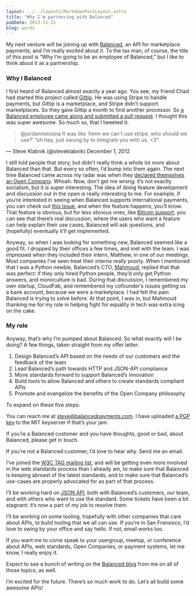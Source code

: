 ```yaml
---
layout: ../../layouts/MarkdownPostLayout.astro
title: "Why I'm partnering with Balanced"
pubDate: 2013-11-21
blog: words
---
```



My next venture will be joining up with [Balanced](https://www.balancedpayments.com/), an API for marketplace payments, and I’m really excited about it. To the tax man, of course, the title of this post is “Why I’m going to be an employee of Balanced,” but I like to think about it as a partnership.

### Why I Balanced

I first heard of Balanced almost exactly a year ago. You see, my friend Chad had started this project called [Gittip](https://www.gittip.com/). He was using Stripe to handle payments, but Gittip is a marketplace, and Stripe didn’t support marketplaces. So they gave Gittip a month to find another processor. So [a Balanced employee came along and submitted a pull request](https://github.com/gittip/www.gittip.com/pull/137). I thought this was super awesome. So much so, that I tweeted it:

> @jordanmessina It was like ‘hmm we can't use stripe, who should we use?’ “oh hey, just swung by to integrate you with us. <3”

— Steve Klabnik (@steveklabnik) December 1, 2012
> 

I still told people that story, but didn’t really think a whole lot more about Balanced than that. But every so often, I’d bump into them again. The next time Balanced came across my radar was when they [declared themselves an Open Company](http://blog.balancedpayments.com/benefits-open-company-balanced/). Whoah. Now, don’t get me wrong: it’s not exactly socialism, but it *is* super interesting. The idea of doing feature development and discussion out in the open is really interesting to me. For example, if you’re interested in seeing when Balanced supports international payments, you can check out [this Issue](https://github.com/balanced/balanced-api/issues/23), and when the feature happens, you’ll know. That feature is obvious, but for less obvious ones, like [Bitcoin support](https://github.com/balanced/balanced-api/issues/204), you can see that there’s real discussion, where the users who want a feature can help explain their use cases, Balanced will ask questions, and (hopefully) eventually it’ll get implemented.

Anyway, so when I was looking for something new, Balanced seemed like a good fit. I dropped by their offices a few times, and met with the team. I was impressed when they included their intern, Matthew, in one of our meetings. Most companies I’ve seen treat their interns really poorly. When I mentioned that I was a Python newbie, Balanced’s CTO, [Mahmoud](https://twitter.com/mahmoudimus), replied that that was perfect: if they only hired Python people, they’d only get Python answers, and monoculture is bad. During that discussion, I remembered my own startup, CloudFab, and remembered my cofounder’s issues getting us a bank account, because we were a marketplace. I had felt the pain Balanced is trying to solve before. At that point, I was in, but Mahmoud thanking me for my role in helping fight for equality in tech was extra icing on the cake.

### My role

Anyway, that’s why I’m pumped about Balanced. So what exactly will I be doing? A few things, taken straight from my offer letter:

1. Design Balanced’s API based on the needs of our customers and the feedback of the team
2. Lead Balanced’s path towards HTTP and JSON-API compliance
3. Move standards forward to support Balanced’s innovation
4. Build tools to allow Balanced and others to create standards compliant APIs
5. Promote and evangelize the benefits of the Open Company philosophy

To expand on these five steps:

You can reach me at [steve@balancedpayments.com](mailto:steve@balancedpayments.com). I have uploaded [a PGP key](http://pgp.mit.edu:11371/pks/lookup?op=vindex&search=0x1782FE756ACC3706) to the MIT keyserver if that’s your jam.

If you’re a Balanced customer and you have thoughts, good or bad, about Balanced, please get in touch.

If you’re *not* a Balanced customer, I’d love to hear why. Send me an email.

I’ve joined the [W3C TAG mailing list](http://www.w3.org/2001/tag/), and will be getting even more involved in the web standards process than I already am, to make sure that Balanced is keeping abreast of the latest standards, and to make sure that Balanced’s use-cases are properly advocated for as part of that process.

I’ll be working hard on [JSON API](http://jsonapi.org/), both with Balanced’s customers, our team, and with others who want to use the standard. Some tickets have been a bit stagnant: it’s now a part of my job to resolve them.

I’ll be working on some tooling, hopefully with other companies that care about APIs, to build tooling that we all can use. If you’re in San Fransisco, I’d love to swing by your office and say hello. If not, email works too.

If you want me to come speak to your usergroup, meetup, or conference about APIs, web standards, Open Companies, or payment systems, let me know, I really enjoy it.

Expect to see a bunch of writing on the [Balanced blog](http://blog.balancedpayments.com/) from me on all of those topics, as well.

I’m excited for the future. There’s so much work to do. Let’s all build some awesome APIs!
